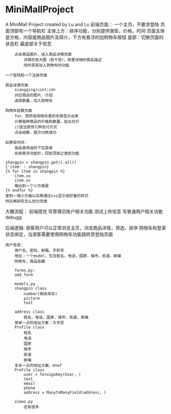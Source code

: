# MiniMallProject
A MiniMall Project created by Lu and Lu
前端页面：
    一个主页，不要求登陆
        页面顶部有一个导航栏
        主体上方：排序功能，分别提供类型，价格，时间
        页面主体是方格，内容是商品图片及简介，下方有悬浮的加购物车按钮
        底部：切换页面的状态栏
        最底部关于信息

        点击商品图片，进入商品详情页面
            详情页有大图（若干张），和更详细的商品描述
            同时具有加入购物车的功能
        
    一个登陆和一个注册页面

    商品详情页面
        xiangqing/<int:id>
        对应商品的图片，介绍
        选择数量，加入购物车

    购物车结算页面
        for，把所有购物车里的东西显示出来
        计算每种商品的价格和数量，给出总价
        //适当提供几种支付方式
        点击结算，提示付款成功

    如果有时间：
        按品类筛选的下拉菜单
        右侧悬浮功能栏，回到顶部之类的功能

    shangpin = shangpin.get().all()
    {'item' : shangpin}
    {% for item in shangpin %}
        item.xx
        item.xx
        输出到一个小方格里
    {% endfor %}
    拿到一堆小方格以后再通过css显示成好看的样式
    然后再研究怎么划分页面

大概流程：
    前端搭完
    写管理员账户相关功能
    测试上传信息
    写普通用户相关功能
    debugg





后端逻辑:
    游客用户可以正常浏览主页，浏览商品详情，筛选，排序
    购物车和登录状态绑定，当游客需要使用购物车功能跳转至登陆页面

    用户信息:
        用户名，密码，邮箱，手机号
        地址：一个model，包含姓名，电话，国家，城市，街道，邮编
        购物车，商品收藏

        forms.py:
        add_form

        models.py
        shangpin class
            number(剩余库存)
            picture
            text

        address class
            姓名，电话，国家，城市，街道，邮编
        简单一点的地址方案：大平层
        Profile class
            姓名
            电话
            国家
            城市
            街道
            邮编
        复杂一点的地址方案，mtmf
        Profile class
            user = foreignKey(User, )
            text
            email
            phone
            address = ManyToManyField(address, )

        views.py
            还有很多
    



